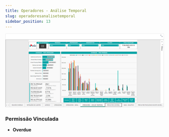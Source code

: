 ```yaml
---
title: Operadores - Análise Temporal
slug: operadoresanalisetemporal
sidebar_position: 13
---
```


![Alt text](image-5.png)





### Permissão Vinculada

- **Overdue**